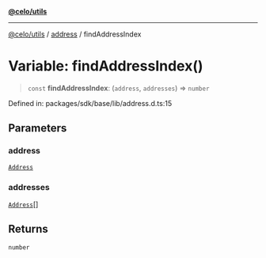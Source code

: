 [**@celo/utils**](../../README.md)

***

[@celo/utils](../../README.md) / [address](../README.md) / findAddressIndex

# Variable: findAddressIndex()

> `const` **findAddressIndex**: (`address`, `addresses`) => `number`

Defined in: packages/sdk/base/lib/address.d.ts:15

## Parameters

### address

[`Address`](../type-aliases/Address.md)

### addresses

[`Address`](../type-aliases/Address.md)[]

## Returns

`number`
